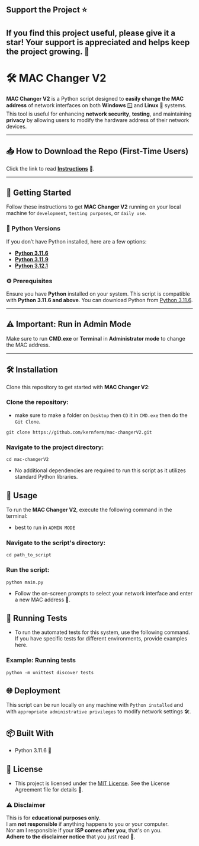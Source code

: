 ## Support the Project ⭐

If you find this project useful, please give it a star! Your support is appreciated and helps keep the project growing. 🌟
-----

# 🛠️ MAC Changer V2

**MAC Changer V2** is a Python script designed to **easily change the MAC address** of network interfaces on both **Windows** 🪟 and **Linux** 🐧 systems. This tool is useful for enhancing **network security**, **testing**, and maintaining **privacy** by allowing users to modify the hardware address of their network devices.

---

## 📥 How to Download the Repo (First-Time Users)

Click the link to read [**Instructions**](https://www.gitprojects.fnbubbles420.org/how-to-download-repos) 📄.

---

## 🚀 Getting Started

Follow these instructions to get **MAC Changer V2** running on your local machine for `development`, `testing purposes`, or `daily use`.

### 🐍 Python Versions

If you don’t have Python installed, here are a few options:

- [**Python 3.11.6**](https://github.com/KernFerm/Py3.11.6installer)
- [**Python 3.11.9**](https://github.com/KernFerm/Py3.11.9installer)
- [**Python 3.12.1**](https://github.com/KernFerm/Py3.12.1-installer-batch)

### ⚙️ Prerequisites

Ensure you have **Python** installed on your system. This script is compatible with **Python 3.11.6 and above**. You can download Python from [Python 3.11.6](https://github.com/KernFerm/Py3.11.6installer).

---

## ⚠️ Important: Run in Admin Mode

Make sure to run **CMD.exe** or **Terminal** in **Administrator mode** to change the MAC address.

---

## 🛠️ Installation

Clone this repository to get started with **MAC Changer V2**:

### Clone the repository:
  - make sure to make a folder on `Desktop` then `CD` it in `CMD.exe` then do the `Git Clone`.
```
git clone https://github.com/kernferm/mac-changerV2.git
```

### Navigate to the project directory:

```
cd mac-changerV2
```
- No additional dependencies are required to run this script as it utilizes standard Python libraries.

## 🚀 Usage

To run the **MAC Changer V2**, execute the following command in the terminal:
  - best to run in `ADMIN MODE`

### Navigate to the script's directory:
```
cd path_to_script
```
### Run the script:
```
python main.py
```
- Follow the on-screen prompts to select your network interface and enter a new MAC address 🔄.

## 🧪 Running Tests

- To run the automated tests for this system, use the following command. If you have specific tests for different environments, provide examples here.

### Example: Running tests

```
python -m unittest discover tests
```

## 🌐 Deployment

This script can be run locally on any machine with `Python installed` and with `appropriate administrative privileges` to modify network settings 🛠️.

## 📦 Built With
- Python 3.11.6 🐍

## 📜 License
- This project is licensed under the [MIT License](https://github.com/KernFerm/mac-changerV2/blob/main/LICENSE). See the License Agreement file for details 📄.

### ⚠️ Disclaimer

This is for **educational purposes only**.  
I am **not responsible** if anything happens to you or your computer.  
Nor am I responsible if your **ISP comes after you**, that's on you.  
**Adhere to the disclaimer notice** that you just read 📜.
